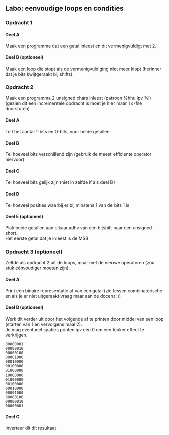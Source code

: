 ## Labo: eenvoudige loops en condities

### Opdracht 1

#### Deel A

Maak een programma dat een getal inleest en dit vermenigvuldigt met 2.

#### Deel B (optioneel)

Maak een loop die stopt als de vermenigvuldiging niet meer klopt (herinner dat je bits kwijtgeraakt bij shifts). 

### Opdracht 2

Maak een programma 2 unsigned chars inleest (patroon %hhu ipv %i)  
(gezien dit een incrementele opdracht is moet je hier maar 1 c-file doorsturen)

#### Deel A

Telt het aantal 1-bits en 0-bits, voor beide getallen.

#### Deel B

Tel hoeveel bits verschillend zijn (gebruik de meest efficiente operator hiervoor)

#### Deel C

Tel hoeveel bits gelijk zijn (niet in zelfde if als deel B)

#### Deel D

Tel hoeveel posities waarbij er bij minstens 1 van de bits 1 is
  
#### Deel E (optioneel)

Plak beide getallen aan elkaar adhv van een bitshift naar een unsigned short.    
Het eerste getal dat je inleest is de MSB

### Opdracht 3 (optioneel)

Zelfde als opdracht 2 uit de loops, maar met de nieuwe operatoren (zou stuk éénvoudiger moeten zijn).

#### Deel A
Print een binaire representatie af van een getal (zie lessen combinatorische en als je er niet uitgeraakt vraag maar aan de docent :))

#### Deel B (optioneel)
Werk dit verder uit door het volgende af te printen door middel van een loop (starten van 1 en vervolgens maal 2).  
Je mag eventueel spaties printen ipv een 0 om een leuker effect te verkrijgen.  

```
00000001  
00000010  
00000100  
00001000  
00010000  
00100000  
01000000  
10000000  
01000000  
00100000  
00010000  
00001000  
00000100  
00000010  
00000001  
```

#### Deel C
Inverteer dit dit resultaat

